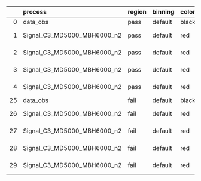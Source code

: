 |    | process                     | region   | binning   | color   | process_type   |   scale | variation   | source_filename                                                      | source_histname    | alias                       | title     |   combine_idx |     lnN |   shapes | syst_type   | direction   | variation_alias   |
|---:|:----------------------------|:---------|:----------|:--------|:---------------|--------:|:------------|:---------------------------------------------------------------------|:-------------------|:----------------------------|:----------|--------------:|--------:|---------:|:------------|:------------|:------------------|
|  0 | data_obs                    | pass     | default   | black   | DATA           |       1 | nominal     | ./histograms_for_2DAlphabet_v18//BH_Data.root                        | hpass              | Data                        | Data      |           nan | nan     |      nan | nan         | nan         | nan               |
|  1 | Signal_C3_MD5000_MBH6000_n2 | pass     | default   | red     | SIGNAL         |       1 | lumi        | ./histograms_for_2DAlphabet_v18//BH_Signal_C3_MD5000_MBH6000_n2.root | hpass              | Signal_C3_MD5000_MBH6000_n2 | BH signal |           nan |   1.016 |      nan | lnN         | nan         | nan               |
|  2 | Signal_C3_MD5000_MBH6000_n2 | pass     | default   | red     | SIGNAL         |       1 | SVM         | ./histograms_for_2DAlphabet_v18//BH_Signal_C3_MD5000_MBH6000_n2.root | hpass_SVMsyst_up   | Signal_C3_MD5000_MBH6000_n2 | BH signal |           nan | nan     |        1 | shapes      | Up          | SVMsyst           |
|  3 | Signal_C3_MD5000_MBH6000_n2 | pass     | default   | red     | SIGNAL         |       1 | SVM         | ./histograms_for_2DAlphabet_v18//BH_Signal_C3_MD5000_MBH6000_n2.root | hpass_SVMsyst_down | Signal_C3_MD5000_MBH6000_n2 | BH signal |           nan | nan     |        1 | shapes      | Down        | SVMsyst           |
|  4 | Signal_C3_MD5000_MBH6000_n2 | pass     | default   | red     | SIGNAL         |       1 | nominal     | ./histograms_for_2DAlphabet_v18//BH_Signal_C3_MD5000_MBH6000_n2.root | hpass              | Signal_C3_MD5000_MBH6000_n2 | BH signal |           nan | nan     |      nan | nan         | nan         | nan               |
| 25 | data_obs                    | fail     | default   | black   | DATA           |       1 | nominal     | ./histograms_for_2DAlphabet_v18//BH_Data.root                        | hfail              | Data                        | Data      |           nan | nan     |      nan | nan         | nan         | nan               |
| 26 | Signal_C3_MD5000_MBH6000_n2 | fail     | default   | red     | SIGNAL         |       1 | lumi        | ./histograms_for_2DAlphabet_v18//BH_Signal_C3_MD5000_MBH6000_n2.root | hfail              | Signal_C3_MD5000_MBH6000_n2 | BH signal |           nan |   1.016 |      nan | lnN         | nan         | nan               |
| 27 | Signal_C3_MD5000_MBH6000_n2 | fail     | default   | red     | SIGNAL         |       1 | SVM         | ./histograms_for_2DAlphabet_v18//BH_Signal_C3_MD5000_MBH6000_n2.root | hfail_SVMsyst_up   | Signal_C3_MD5000_MBH6000_n2 | BH signal |           nan | nan     |        1 | shapes      | Up          | SVMsyst           |
| 28 | Signal_C3_MD5000_MBH6000_n2 | fail     | default   | red     | SIGNAL         |       1 | SVM         | ./histograms_for_2DAlphabet_v18//BH_Signal_C3_MD5000_MBH6000_n2.root | hfail_SVMsyst_down | Signal_C3_MD5000_MBH6000_n2 | BH signal |           nan | nan     |        1 | shapes      | Down        | SVMsyst           |
| 29 | Signal_C3_MD5000_MBH6000_n2 | fail     | default   | red     | SIGNAL         |       1 | nominal     | ./histograms_for_2DAlphabet_v18//BH_Signal_C3_MD5000_MBH6000_n2.root | hfail              | Signal_C3_MD5000_MBH6000_n2 | BH signal |           nan | nan     |      nan | nan         | nan         | nan               |